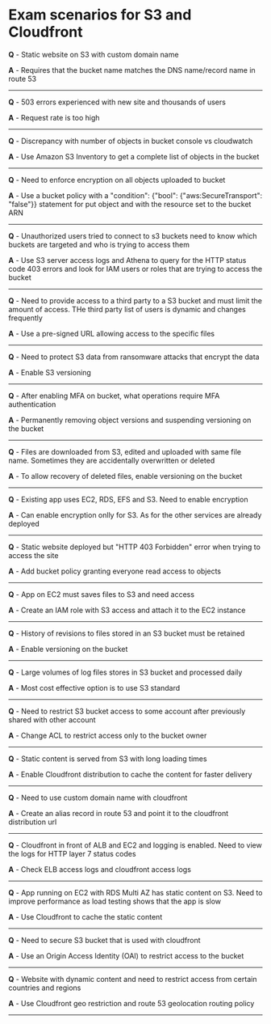# Exam scenarios for S3 and Cloudfront

**Q** - Static website on S3 with custom domain name

**A** - Requires that the bucket name matches the DNS name/record name in route 53

---

**Q** - 503 errors experienced with new site and thousands of users

**A** - Request rate is too high

---

**Q** - Discrepancy with number of objects in bucket console vs cloudwatch

**A** - Use Amazon S3 Inventory to get a complete list of objects in the bucket

---

**Q** - Need to enforce encryption on all objects uploaded to bucket

**A** - Use a bucket policy with a "condition": {"bool": {"aws:SecureTransport": "false"}} statement for put object and with the resource set to the bucket ARN

---

**Q** - Unauthorized users tried to connect to s3 buckets need to know which buckets are targeted and who is trying to access them

**A** - Use S3 server access logs and Athena to query for the HTTP status code 403 errors and look for IAM users or roles that are trying to access the bucket

---

**Q** - Need to provide access to a third party to a S3 bucket and must limit the amount of access. THe third party list of users is dynamic and changes frequently

**A** - Use a pre-signed URL allowing access to the specific files

---

**Q** - Need to protect S3 data from ransomware attacks that encrypt the data

**A** - Enable S3 versioning

---

**Q** - After enabling MFA on bucket, what operations require MFA authentication

**A** - Permanently removing object versions and suspending versioning on the bucket

---

**Q** - Files are downloaded from S3, edited and uploaded with same file name. Sometimes they are accidentally overwritten or deleted

**A** - To allow recovery of deleted files, enable versioning on the bucket

---

**Q** - Existing app uses EC2, RDS, EFS and S3. Need to enable encryption

**A** - Can enable encryption onlly for S3. As for the other services are already deployed

---

**Q** - Static website deployed but "HTTP 403 Forbidden" error when trying to access the site

**A** - Add bucket policy granting everyone read access to objects

---

**Q** - App on EC2 must saves files to S3 and need access

**A** - Create an IAM role with S3 access and attach it to the EC2 instance

---

**Q** - History of revisions to files stored in an S3 bucket must be retained

**A** - Enable versioning on the bucket

---

**Q** - Large volumes of log files stores in S3 bucket and processed daily

**A** - Most cost effective option is to use S3 standard

---

**Q** - Need to restrict S3 bucket access to some account after previously shared with other account

**A** - Change ACL to restrict access only to the bucket owner

---

**Q** - Static content is served from S3 with long loading times

**A** - Enable Cloudfront distribution to cache the content for faster delivery

---

**Q** - Need to use custom domain name with cloudfront

**A** - Create an alias record in route 53 and point it to the cloudfront distribution url

---

**Q** - Cloudfront in front of ALB and EC2 and logging is enabled. Need to view the logs for HTTP layer 7 status codes

**A** - Check ELB access logs and cloudfront access logs

---

**Q** - App running on EC2 with RDS Multi AZ has static content on S3. Need to improve performance as load testing shows that the app is slow

**A** - Use Cloudfront to cache the static content

---

**Q** - Need to secure S3 bucket that is used with cloudfront

**A** - Use an Origin Access Identity (OAI) to restrict access to the bucket

---

**Q** - Website with dynamic content and need to restrict access from certain countries and regions

**A** - Use Cloudfront geo restriction and route 53 geolocation routing policy

---
